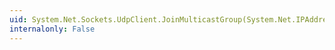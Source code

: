 ```yaml
---
uid: System.Net.Sockets.UdpClient.JoinMulticastGroup(System.Net.IPAddress,System.Int32)
internalonly: False
---
```

